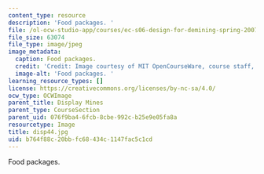 ```yaml
---
content_type: resource
description: 'Food packages. '
file: /ol-ocw-studio-app/courses/ec-s06-design-for-demining-spring-2007/b764f88c20bbfc68434c1147fac5c1cd_disp44.jpg
file_size: 63074
file_type: image/jpeg
image_metadata:
  caption: Food packages.
  credit: 'Credit: Image courtesy of MIT OpenCourseWare, course staff, and students.'
  image-alt: 'Food packages. '
learning_resource_types: []
license: https://creativecommons.org/licenses/by-nc-sa/4.0/
ocw_type: OCWImage
parent_title: Display Mines
parent_type: CourseSection
parent_uid: 076f9ba4-6fcb-8cbe-992c-b25e9e05fa8a
resourcetype: Image
title: disp44.jpg
uid: b764f88c-20bb-fc68-434c-1147fac5c1cd
---
```

Food packages. 